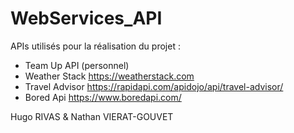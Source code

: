 # WebServices_API

APIs utilisés pour la réalisation du projet : 
  - Team Up API (personnel)
  - Weather Stack https://weatherstack.com
  - Travel Advisor https://rapidapi.com/apidojo/api/travel-advisor/
  - Bored Api https://www.boredapi.com/

Hugo RIVAS & Nathan VIERAT-GOUVET
